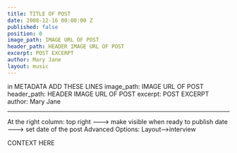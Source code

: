 ```yaml
---
title: TITLE OF POST
date: 2008-12-16 00:00:00 Z
published: false
position: 0
image_path: IMAGE URL OF POST
header_path: HEADER IMAGE URL OF POST
excerpt: POST EXCERPT
author: Mary Jane
layout: music
---
```


in METADATA ADD THESE LINES 
image_path: IMAGE URL OF POST
header_path: HEADER IMAGE URL OF POST
excerpt: POST EXCERPT
author: Mary Jane

--------------------------
At the right column:
top right ---> make visible when ready to publish 
date ---> set date of the post
Advanced Options: 
Layout-->interview

CONTEXT HERE